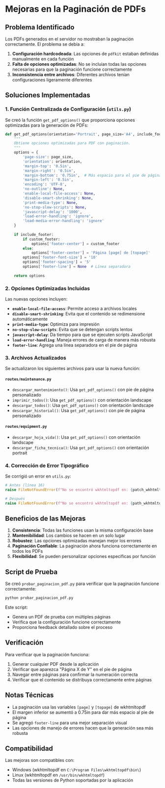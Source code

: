 # Mejoras en la Paginación de PDFs

## Problema Identificado

Los PDFs generados en el servidor no mostraban la paginación correctamente. El problema se debía a:

1. **Configuración hardcodeada**: Las opciones de `pdfkit` estaban definidas manualmente en cada función
2. **Falta de opciones optimizadas**: No se incluían todas las opciones necesarias para que la paginación funcione correctamente
3. **Inconsistencia entre archivos**: Diferentes archivos tenían configuraciones ligeramente diferentes

## Soluciones Implementadas

### 1. Función Centralizada de Configuración (`utils.py`)

Se creó la función `get_pdf_options()` que proporciona opciones optimizadas para la generación de PDFs:

```python
def get_pdf_options(orientation='Portrait', page_size='A4', include_footer=True, custom_footer=None):
    """
    Obtiene opciones optimizadas para PDF con paginación.
    """
    options = {
        'page-size': page_size,
        'orientation': orientation,
        'margin-top': '0.5in',
        'margin-right': '0.5in',
        'margin-bottom': '0.75in',  # Más espacio para el pie de página
        'margin-left': '0.5in',
        'encoding': 'UTF-8',
        'no-outline': None,
        'enable-local-file-access': None,
        'disable-smart-shrinking': None,
        'print-media-type': None,
        'no-stop-slow-scripts': None,
        'javascript-delay': '1000',
        'load-error-handling': 'ignore',
        'load-media-error-handling': 'ignore'
    }
    
    if include_footer:
        if custom_footer:
            options['footer-center'] = custom_footer
        else:
            options['footer-center'] = 'Página [page] de [topage]'
        options['footer-font-size'] = '10'
        options['footer-spacing'] = '5'
        options['footer-line'] = None  # Línea separadora
    
    return options
```

### 2. Opciones Optimizadas Incluidas

Las nuevas opciones incluyen:

- **`enable-local-file-access`**: Permite acceso a archivos locales
- **`disable-smart-shrinking`**: Evita que el contenido se redimensione automáticamente
- **`print-media-type`**: Optimiza para impresión
- **`no-stop-slow-scripts`**: Evita que se detengan scripts lentos
- **`javascript-delay`**: Da tiempo para que se ejecuten scripts JavaScript
- **`load-error-handling`**: Maneja errores de carga de manera más robusta
- **`footer-line`**: Agrega una línea separadora en el pie de página

### 3. Archivos Actualizados

Se actualizaron los siguientes archivos para usar la nueva función:

#### `routes/maintenance.py`
- `descargar_mantenimiento()`: Usa `get_pdf_options()` con pie de página personalizado
- `imprimir_todos()`: Usa `get_pdf_options()` con orientación landscape
- `descargar_todos()`: Usa `get_pdf_options()` con orientación landscape
- `descargar_historial()`: Usa `get_pdf_options()` con pie de página personalizado

#### `routes/equipment.py`
- `descargar_hoja_vida()`: Usa `get_pdf_options()` con orientación landscape
- `descargar_ficha_tecnica()`: Usa `get_pdf_options()` con orientación portrait

### 4. Corrección de Error Tipográfico

Se corrigió un error en `utils.py`:
```python
# Antes (línea 16)
raise FileNotFoundError(f"No se encontró wkhtmltopdf en: {patch_wkhtmltopdf}")

# Después
raise FileNotFoundError(f"No se encontró wkhtmltopdf en: {path_wkhtmltopdf}")
```

## Beneficios de las Mejoras

1. **Consistencia**: Todas las funciones usan la misma configuración base
2. **Mantenibilidad**: Los cambios se hacen en un solo lugar
3. **Robustez**: Las opciones optimizadas manejan mejor los errores
4. **Paginación Confiable**: La paginación ahora funciona correctamente en todos los PDFs
5. **Flexibilidad**: Se pueden personalizar opciones específicas por función

## Script de Prueba

Se creó `probar_paginacion_pdf.py` para verificar que la paginación funcione correctamente:

```bash
python probar_paginacion_pdf.py
```

Este script:
- Genera un PDF de prueba con múltiples páginas
- Verifica que la configuración funcione correctamente
- Proporciona feedback detallado sobre el proceso

## Verificación

Para verificar que la paginación funciona:

1. Generar cualquier PDF desde la aplicación
2. Verificar que aparezca "Página X de Y" en el pie de página
3. Navegar entre páginas para confirmar la numeración correcta
4. Verificar que el contenido se distribuya correctamente entre páginas

## Notas Técnicas

- La paginación usa las variables `[page]` y `[topage]` de wkhtmltopdf
- El margen inferior se aumentó a 0.75in para dar más espacio al pie de página
- Se agregó `footer-line` para una mejor separación visual
- Las opciones de manejo de errores hacen que la generación sea más robusta

## Compatibilidad

Las mejoras son compatibles con:
- Windows (wkhtmltopdf en `C:\Program Files\wkhtmltopdf\bin\`)
- Linux (wkhtmltopdf en `/usr/bin/wkhtmltopdf`)
- Todas las versiones de Python soportadas por la aplicación 